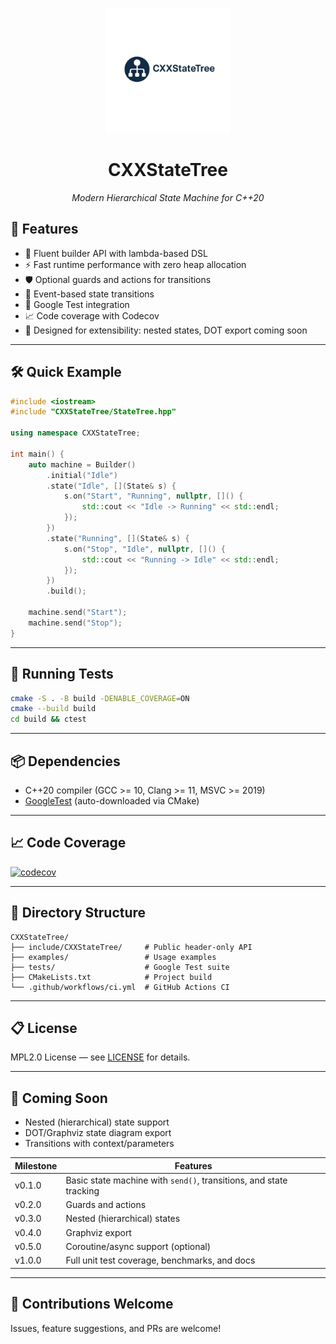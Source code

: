 <p align="center">
  <img src="assets/logo.png" alt="CXXStateTree Logo" width="200"/>
</p>

<h1 align="center">CXXStateTree</h1>
<p align="center"><i>Modern Hierarchical State Machine for C++20</i></p>

## 🚀 Features

* 🔧 Fluent builder API with lambda-based DSL
* ⚡ Fast runtime performance with zero heap allocation
* 🛡️ Optional guards and actions for transitions
* 🔄 Event-based state transitions
* 🧪 Google Test integration
* 📈 Code coverage with Codecov
* 🌳 Designed for extensibility: nested states, DOT export coming soon

---

## 🛠️ Quick Example

```cpp
#include <iostream>
#include "CXXStateTree/StateTree.hpp"

using namespace CXXStateTree;

int main() {
    auto machine = Builder()
        .initial("Idle")
        .state("Idle", [](State& s) {
            s.on("Start", "Running", nullptr, []() {
                std::cout << "Idle -> Running" << std::endl;
            });
        })
        .state("Running", [](State& s) {
            s.on("Stop", "Idle", nullptr, []() {
                std::cout << "Running -> Idle" << std::endl;
            });
        })
        .build();

    machine.send("Start");
    machine.send("Stop");
}
```

---

## 🧪 Running Tests

```bash
cmake -S . -B build -DENABLE_COVERAGE=ON
cmake --build build
cd build && ctest
```

---

## 📦 Dependencies

* C++20 compiler (GCC >= 10, Clang >= 11, MSVC >= 2019)
* [GoogleTest](https://github.com/google/googletest) (auto-downloaded via CMake)

---

## 📈 Code Coverage

[![codecov](https://codecov.io/gh/ZigRazor/CXXStateTree/graph/badge.svg?token=A1RP2ZDGI6)](https://codecov.io/gh/ZigRazor/CXXStateTree)

---

## 📂 Directory Structure

```
CXXStateTree/
├── include/CXXStateTree/     # Public header-only API
├── examples/                 # Usage examples
├── tests/                    # Google Test suite
├── CMakeLists.txt            # Project build
└── .github/workflows/ci.yml  # GitHub Actions CI
```

---

## 📋 License

MPL2.0 License — see [LICENSE](LICENSE) for details.

---

## 🌟 Coming Soon

* Nested (hierarchical) state support
* DOT/Graphviz state diagram export
* Transitions with context/parameters

| Milestone   | Features                                                           |
| ---------   | ------------------------------------------------------------------ |
| v0.1.0      | Basic state machine with `send()`, transitions, and state tracking |
| v0.2.0      | Guards and actions                                                 |
| v0.3.0      | Nested (hierarchical) states                                       |
| v0.4.0      | Graphviz export                                                    |
| v0.5.0      | Coroutine/async support (optional)                                 |
| v1.0.0      | Full unit test coverage, benchmarks, and docs                      |

---

## 👋 Contributions Welcome

Issues, feature suggestions, and PRs are welcome!
